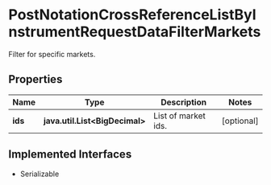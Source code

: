 

# PostNotationCrossReferenceListByInstrumentRequestDataFilterMarkets

Filter for specific markets.

## Properties

Name | Type | Description | Notes
------------ | ------------- | ------------- | -------------
**ids** | **java.util.List&lt;BigDecimal&gt;** | List of market ids. |  [optional]


## Implemented Interfaces

* Serializable


